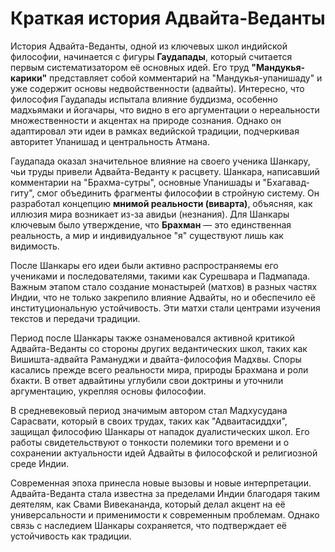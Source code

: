 # Краткая история Адвайта-Веданты

История Адвайта-Веданты, одной из ключевых школ индийской философии, начинается с фигуры **Гаудапады**, который считается первым систематизатором её основных идей. Его труд **"Мандукья-карики"** представляет собой комментарий на "Мандукья-упанишаду" и уже содержит основы недвойственности (адвайты). Интересно, что философия Гаудапады испытала влияние буддизма, особенно мадхьямаки и йогачары, что видно в его аргументации о нереальности множественности и акцентах на природе сознания. Однако он адаптировал эти идеи в рамках ведийской традиции, подчеркивая авторитет Упанишад и центральность Атмана.

Гаудапада оказал значительное влияние на своего ученика Шанкару, чьи труды привели Адвайта-Веданту к расцвету. Шанкара, написавший комментарии на "Брахма-сутры", основные Упанишады и "Бхагавад-гиту", смог объединить фрагменты философии в стройную систему. Он разработал концепцию **мнимой реальности (виварта)**, объясняя, как иллюзия мира возникает из-за авидьи (незнания). Для Шанкары ключевым было утверждение, что **Брахман** — это единственная реальность, а мир и индивидуальное "я" существуют лишь как видимость.

После Шанкары его идеи были активно распространяемы его учениками и последователями, такими как Сурешвара и Падмапада. Важным этапом стало создание монастырей (матхов) в разных частях Индии, что не только закрепило влияние Адвайты, но и обеспечило её институциональную устойчивость. Эти матхи стали центрами изучения текстов и передачи традиции.

Период после Шанкары также ознаменовался активной критикой Адвайта-Веданты со стороны других ведантических школ, таких как Вишишта-адвайта Рамануджи и двайта-философия Мадхвы. Споры касались прежде всего реальности мира, природы Брахмана и роли бхакти. В ответ адвайтины углубили свои доктрины и уточнили аргументацию, укрепляя основы философии.

В средневековый период значимым автором стал Мадхусудана Сарасвати, который в своих трудах, таких как "Адваитасиддхи", защищал философию Шанкары от нападок дуалистических школ. Его работы свидетельствуют о тонкости полемики того времени и о сохранении актуальности идей Адвайты в философской и религиозной среде Индии.

Современная эпоха принесла новые вызовы и новые интерпретации. Адвайта-Веданта стала известна за пределами Индии благодаря таким деятелям, как Свами Вивекананда, который делал акцент на её универсальности и применимости к современным проблемам. Однако связь с наследием Шанкары сохраняется, что подтверждает её устойчивость как традиции.
